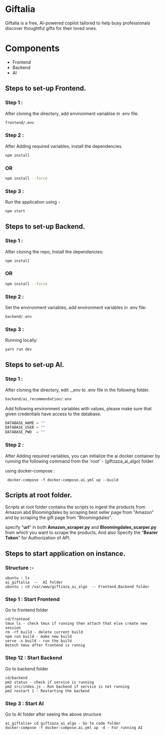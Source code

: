 # Giftalia

Giftalia is a free, AI-powered copilot tailored to help busy professionals discover thoughtful gifts for their loved ones.

# Components 
- Frontend
- Backend
- AI

## Steps to set-up Frontend.

### Step 1 :

After cloning the directory, add environment variablse in .env file.

```bash
frontend/.env
```

### Step 2 :

After Adding required variables, install the dependencies.

```bash
npm install
```
### OR
```bash
npm install --force
```

### Step 3  :

Run the application using - 
```bash
npm start
```

## Steps to set-up Backend.

### Step 1  :

After cloning the repo, Install the dependencies:

```bash
npm install
```
### OR
```bash
npm install --force
```

### Step 2  :

Set the environment variables, add environment variables in .env file:

```bash
backend/.env
```

### Step 3  :

Running locally:

```bash
yarn run dev
```


## Steps to set-up AI.

### Step 1 :

After cloning the directory, edit ._env to .env file in the following folder.

```bash
backend/ai_recommendation/.env
```
Add following environment variables with values, please make sure that given credentials have access to the database.

```python
DATABASE_NAME = ""
DATABASE_USER = ""
DATABASE_PWD  = ""
```

### Step 2 :

After Adding required variables, you can initialize the ai docker container by running the following command from the 'root' - (giftzaza_ai_algo) folder.

using docker-compose :
```
 docker-compose -f docker-compose.ai.yml up --build
```  

## Scripts at root folder.
Scripts at root folder contains the scripts to ingest the products from Amazon abd Bloomingdales by scraping best seller page from "Amazon" and by scraping the gift page from "Bloomingdales".

specify "**url**" in both **Amazon_scraper.py** and **Bloomingdales_scarper.py** from which you want to scrape the products, And also Specify the "**Bearer Token**" for Authorization of API.



## Steps to start application on instance.

### Structure :-
```
ubuntu : ls
ai_giftalia  --  AI folder
ubuntu : cd /var/www/giftzaza_ai_algo  -- Frontend,Backend folder
```

### Step 1 : Start Frontend

Go to frontend folder
```
cd/frontend 
tmux ls - check tmux if running then attach that else create new session
rm -rf build - delete current build
npm run build - make new build
serve -s build - run the build
Detech tmux after frontend is runnig
```

### Step 12 : Start Backend

Go to backend folder
```
cd/backend
pm2 status - check if service is running 
pm2 src/index.js - Run backend if service is not running
pm2 restart 1 - Restarting the backend
```

### Step 3 : Start AI

Go to AI folder after seeing the above structure 
```
ai_giftalia> cd giftzaza_ai_algo - Go to code folder 
docker-compose -f docker-compose.ai.yml up -d - For running AI
```
